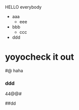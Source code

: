 HELLO everybody
* aaa
    * eee
* bbb
    * ccc
* ddd

# yoyocheck it out

#@ haha


### ddd

44@@# 

##dd